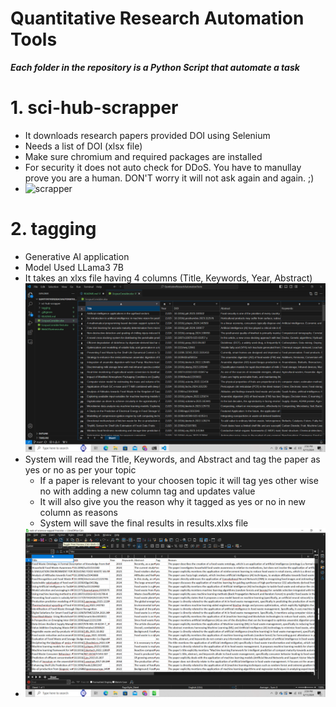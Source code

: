 # Quantitative Research Automation Tools

***Each folder in the repository is a Python Script that automate a task***

# 1. sci-hub-scrapper
- It downloads research papers provided DOI using Selenium
- Needs a list of DOI  (xlsx file)
- Make sure chromium and required packages are installed
- For security it does not auto check for DDoS. You have to manullay prove you are a human. DON'T worry it will not ask again and again. ;)
- ![scrapper](./assets/scihub_scrapper.gif)

# 2. tagging
- Generative AI application
- Model Used LLama3 7B
- It takes an xlxs file having 4 columns (Title, Keywords, Year, Abstract)
![input](./assets/input.png)
- System will read the Title, Keywords, and Abstract and tag the paper as yes or no as per your topic
    - If a paper is relevant to your choosen topic it will tag yes other wise no with adding a new column tag and updates value
    - It will also give you the reason why it tagged as yes or no in new column as reasons
    - System will save the final results in results.xlxs file
- ![output](./assets/output.png)